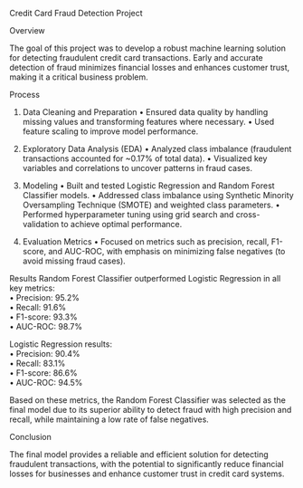 Credit Card Fraud Detection Project

Overview

The goal of this project was to develop a robust machine learning solution for detecting fraudulent credit card transactions. Early and accurate detection of fraud minimizes financial losses and enhances customer trust, making it a critical business problem.

Process
1. Data Cleaning and Preparation
	•	Ensured data quality by handling missing values and transforming features where necessary.
	•	Used feature scaling to improve model performance.

2. Exploratory Data Analysis (EDA)
	•	Analyzed class imbalance (fraudulent transactions accounted for ~0.17% of total data).
	•	Visualized key variables and correlations to uncover patterns in fraud cases.

3. Modeling
	•	Built and tested Logistic Regression and Random Forest Classifier models.
	•	Addressed class imbalance using Synthetic Minority Oversampling Technique (SMOTE) and weighted class parameters.
	•	Performed hyperparameter tuning using grid search and cross-validation to achieve optimal performance.

4. Evaluation Metrics
	•	Focused on metrics such as precision, recall, F1-score, and AUC-ROC, with emphasis on minimizing false negatives (to avoid missing fraud cases).

Results
Random Forest Classifier outperformed Logistic Regression in all key metrics:  
	•	Precision: 95.2%  
	•	Recall: 91.6%  
	•	F1-score: 93.3%  
	•	AUC-ROC: 98.7%  
 
Logistic Regression results:  
	•	Precision: 90.4%  
	•	Recall: 83.1%  
	•	F1-score: 86.6%  
	•	AUC-ROC: 94.5%  

Based on these metrics, the Random Forest Classifier was selected as the final model due to its superior ability to detect fraud with high precision and recall, while maintaining a low rate of false negatives.

Conclusion

The final model provides a reliable and efficient solution for detecting fraudulent transactions, with the potential to significantly reduce financial losses for businesses and enhance customer trust in credit card systems.

